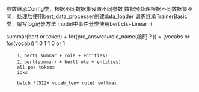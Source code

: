 参数继承Config类，根据不同数据集设置不同参数
数据预处理根据不同数据集不同，处理后使用bert_data_processer创建data_loader
训练继承TrainerBasic类，覆写log记录方法
model中事件分类使用bert cls+Linear（

summar(bert or token) + for(pre_answer+role_name(编码？)) + (vocabs or for(vocab))
                                                                   1 0 1 1 0  or    1
                                                                   
        1、bert( summar + role + entities)
        2、bert(summar) + bert(role + entities)
        all pos tokens
        idxs
        
        batch *(512+ vocab_len+ role) softmax